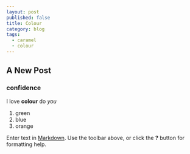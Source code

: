 ```yaml
---
layout: post
published: false
title: Colour
category: blog
tags: 
  - caramel
  - colour
---
```


## A New Post
### confidence
I love **colour** do _you_

1. green
2. blue
3. orange



Enter text in [Markdown](http://daringfireball.net/projects/markdown/). Use the toolbar above, or click the **?** button for formatting help.
